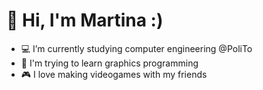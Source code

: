 
<!--
**MartinaPlumari/MartinaPlumari** is a ✨ _special_ ✨ repository because its `README.md` (this file) appears on your GitHub profile.

Here are some ideas to get you started:

- 🔭 I’m currently working on ...
- 🌱 I’m currently learning ...
- 👯 I’m looking to collaborate on ...
- 🤔 I’m looking for help with ...
- 💬 Ask me about ...
- 📫 How to reach me: ...
- 😄 Pronouns: ...
- ⚡ Fun fact: ...
-->
# 👋 Hi, I'm Martina :)

- 💻 I’m currently studying computer engineering @PoliTo
- 👾 I'm trying to learn graphics programming 
- 🎮 I love making videogames with my friends

